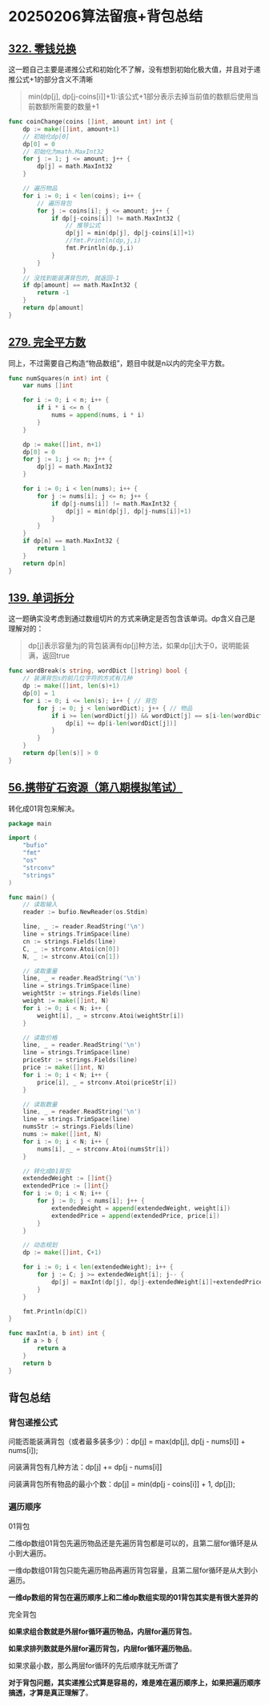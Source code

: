 # 20250206算法留痕+背包总结

## [322. 零钱兑换](https://leetcode.cn/problems/coin-change/)

这一题自己主要是递推公式和初始化不了解，没有想到初始化极大值，并且对于递推公式+1的部分含义不清晰

> min(dp[j], dp[j-coins[i]]+1):该公式+1部分表示去掉当前值的数额后使用当前数额所需要的数量+1

```go
func coinChange(coins []int, amount int) int {
	dp := make([]int, amount+1)
	// 初始化dp[0]
	dp[0] = 0
	// 初始化为math.MaxInt32
	for j := 1; j <= amount; j++ {
		dp[j] = math.MaxInt32
	}

	// 遍历物品
	for i := 0; i < len(coins); i++ {
		// 遍历背包
		for j := coins[i]; j <= amount; j++ {
			if dp[j-coins[i]] != math.MaxInt32 {
				// 推导公式
				dp[j] = min(dp[j], dp[j-coins[i]]+1)
				//fmt.Println(dp,j,i)
                fmt.Println(dp,j,i)
			}
		}
	}
	// 没找到能装满背包的, 就返回-1
	if dp[amount] == math.MaxInt32 {
		return -1
	}
	return dp[amount]
}
```

## [279. 完全平方数](https://leetcode.cn/problems/perfect-squares/)

同上，不过需要自己构造“物品数组”，题目中就是n以内的完全平方数。

```go
func numSquares(n int) int {
    var nums []int

    for i := 0; i < n; i++ {
        if i * i <= n {
            nums = append(nums, i * i)
        }
    }

    dp := make([]int, n+1)
    dp[0] = 0
    for j := 1; j <= n; j++ {
        dp[j] = math.MaxInt32
    }

    for i := 0; i < len(nums); i++ {
        for j := nums[i]; j <= n; j++ {
            if dp[j-nums[i]] != math.MaxInt32 {
                dp[j] = min(dp[j], dp[j-nums[i]]+1)
            }
        }
    }
    if dp[n] == math.MaxInt32 {
        return 1
    }
    return dp[n]
}
```

## [139. 单词拆分](https://leetcode.cn/problems/word-break/)

这一题确实没考虑到通过数组切片的方式来确定是否包含该单词。dp含义自己是理解对的：

> dp[j]表示容量为j的背包装满有dp[j]种方法，如果dp[j]大于0，说明能装满，返回true

```go
func wordBreak(s string, wordDict []string) bool {
	// 装满背包s的前几位字符的方式有几种
	dp := make([]int, len(s)+1)
	dp[0] = 1
	for i := 0; i <= len(s); i++ { // 背包
		for j := 0; j < len(wordDict); j++ { // 物品
			if i >= len(wordDict[j]) && wordDict[j] == s[i-len(wordDict[j]):i] {
				dp[i] += dp[i-len(wordDict[j])]
			}
		}
	}
	return dp[len(s)] > 0
}
```

## [56.携带矿石资源（第八期模拟笔试）](https://kamacoder.com/problempage.php?pid=1066)

转化成01背包来解决。

```go
package main

import (
    "bufio"
    "fmt"
    "os"
    "strconv"
    "strings"
)

func main() {
    // 读取输入
    reader := bufio.NewReader(os.Stdin)

    line, _ := reader.ReadString('\n')
    line = strings.TrimSpace(line)
    cn := strings.Fields(line)
    C, _ := strconv.Atoi(cn[0])
    N, _ := strconv.Atoi(cn[1])

    // 读取重量
    line, _ = reader.ReadString('\n')
    line = strings.TrimSpace(line)
    weightStr := strings.Fields(line)
    weight := make([]int, N)
    for i := 0; i < N; i++ {
        weight[i], _ = strconv.Atoi(weightStr[i])
    }

    // 读取价格
    line, _ = reader.ReadString('\n')
    line = strings.TrimSpace(line)
    priceStr := strings.Fields(line)
    price := make([]int, N)
    for i := 0; i < N; i++ {
        price[i], _ = strconv.Atoi(priceStr[i])
    }

    // 读取数量
    line, _ = reader.ReadString('\n')
    line = strings.TrimSpace(line)
    numsStr := strings.Fields(line)
    nums := make([]int, N)
    for i := 0; i < N; i++ {
        nums[i], _ = strconv.Atoi(numsStr[i])
    }

    // 转化成01背包
    extendedWeight := []int{}
    extendedPrice := []int{}
    for i := 0; i < N; i++ {
        for j := 0; j < nums[i]; j++ {
            extendedWeight = append(extendedWeight, weight[i])
            extendedPrice = append(extendedPrice, price[i])
        }
    }

    // 动态规划
    dp := make([]int, C+1)

    for i := 0; i < len(extendedWeight); i++ {
        for j := C; j >= extendedWeight[i]; j-- {
            dp[j] = maxInt(dp[j], dp[j-extendedWeight[i]]+extendedPrice[i])
        }
    }

    fmt.Println(dp[C])
}

func maxInt(a, b int) int {
    if a > b {
        return a
    }
    return b
}
```

## 背包总结

### 背包递推公式

问能否能装满背包（或者最多装多少）：dp[j] = max(dp[j], dp[j - nums[i]] + nums[i]); 

问装满背包有几种方法：dp[j] += dp[j - nums[i]] 

问装满背包所有物品的最小个数：dp[j] = min(dp[j - coins[i]] + 1, dp[j]); 

### 遍历顺序

01背包

二维dp数组01背包先遍历物品还是先遍历背包都是可以的，且第二层for循环是从小到大遍历。

一维dp数组01背包只能先遍历物品再遍历背包容量，且第二层for循环是从大到小遍历。

**一维dp数组的背包在遍历顺序上和二维dp数组实现的01背包其实是有很大差异的**

完全背包

**如果求组合数就是外层for循环遍历物品，内层for遍历背包**。

**如果求排列数就是外层for遍历背包，内层for循环遍历物品**。

如果求最小数，那么两层for循环的先后顺序就无所谓了

**对于背包问题，其实递推公式算是容易的，难是难在遍历顺序上，如果把遍历顺序搞透，才算是真正理解了**。